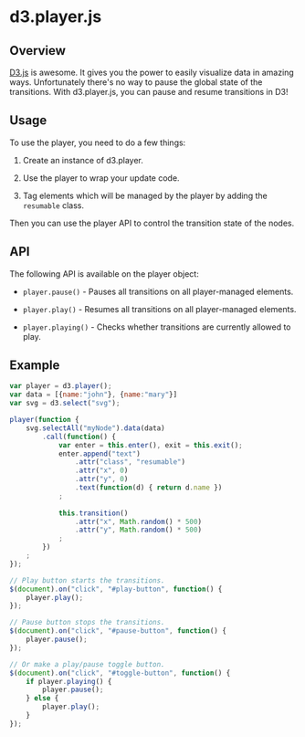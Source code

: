 d3.player.js
============

## Overview

[D3.js](http://d3js.org) is awesome.
It gives you the power to easily visualize data in amazing ways.
Unfortunately there's no way to pause the global state of the transitions.
With d3.player.js, you can pause and resume transitions in D3!


## Usage

To use the player, you need to do a few things:

1. Create an instance of d3.player.

2. Use the player to wrap your update code.

3. Tag elements which will be managed by the player by adding the `resumable` class.

Then you can use the player API to control the transition state of the nodes.


## API

The following API is available on the player object:

* `player.pause()` - Pauses all transitions on all player-managed elements.

* `player.play()` - Resumes all transitions on all player-managed elements.

* `player.playing()` - Checks whether transitions are currently allowed to play.


## Example

```js
var player = d3.player();
var data = [{name:"john"}, {name:"mary"}]
var svg = d3.select("svg");

player(function {
    svg.selectAll("myNode").data(data)
        .call(function() {
            var enter = this.enter(), exit = this.exit();
            enter.append("text")
                .attr("class", "resumable")
                .attr("x", 0)
                .attr("y", 0)
                .text(function(d) { return d.name })
            ;
            
            this.transition()
                .attr("x", Math.random() * 500)
                .attr("y", Math.random() * 500)
            ;
        })
    ;
});

// Play button starts the transitions.
$(document).on("click", "#play-button", function() {
    player.play();
});

// Pause button stops the transitions.
$(document).on("click", "#pause-button", function() {
    player.pause();
});

// Or make a play/pause toggle button.
$(document).on("click", "#toggle-button", function() {
    if player.playing() {
        player.pause();
    } else {
        player.play();
    }
});
```
